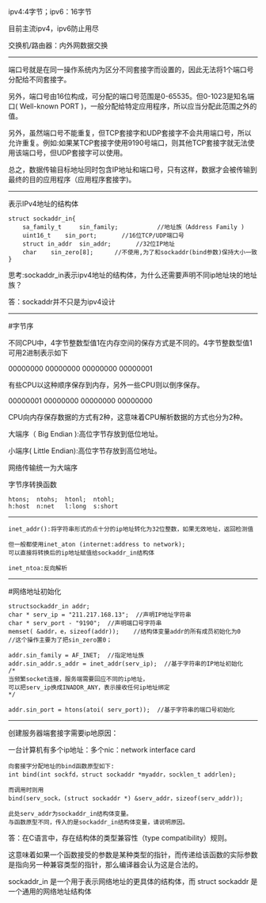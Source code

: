 ipv4:4字节；ipv6：16字节

目前主流ipv4，ipv6防止用尽

交换机/路由器：内外网数据交换
***
端口号就是在同一操作系统内为区分不同套接字而设置的，因此无法将1个端口号分配给不同套接字。

另外，端口号由16位构成，可分配的端口号范围是0-65535。但0-1023是知名端口( Well-known PORT )，一般分配给特定应用程序，所以应当分配此范围之外的值。

另外，虽然端口号不能重复，但TCP套接字和UDP套接字不会共用端口号，所以允许重复。例如:如果某TCP套接字使用9190号端口，则其他TCP套接字就无法使用该端口号，但UDP套接字可以使用。

总之，数据传输目标地址同时包含IP地址和端口号，只有这样，数据才会被传输到最终的目的应用程序（应用程序套接字)。
***
表示IPv4地址的结构体
```
struct sockaddr_in{
    sa_family_t     sin_family;           //地址族（Address Family )
    uint16_t    sin_port;       //16位TCP/UDP端口号
    struct in_addr  sin_addr;       //32位IP地址
    char    sin_zero[8];      //不使用,为了和sockaddr(bind参数)保持大小一致
}
```
思考:sockaddr_in表示ipv4地址的结构体，为什么还需要声明不同ip地址块的地址族？

答：sockaddr并不只是为ipv4设计
***
#字节序

不同CPU中，4字节整数型值1在内存空间的保存方式是不同的。4字节整数型值1可用2进制表示如下

00000000 00000000 00000000 00000001

有些CPU以这种顺序保存到内存，另外一些CPU则以倒序保存。

00000001 00000000 00000000 00000000

CPU向内存保存数据的方式有2种，这意味着CPU解析数据的方式也分为2种。

大端序（ Big Endian ):高位字节存放到低位地址。

小端序( Little Endian):高位字节存放到高位地址。

网络传输统一为大端序

字节序转换函数
```
htons;  ntohs;  htonl;  ntohl;
h:host  n:net   l:long  s:short  
```
***
```
inet_addr():将字符串形式的点十分的ip地址转化为32位整数，如果无效地址，返回检测值

但一般都使用inet_aton (internet:address to network);
可以直接将转换后的ip地址赋值给sockaddr_in结构体

inet_ntoa:反向解析
```
***
#网络地址初始化
```
structsockaddr_in addr;
char * serv_ip = "211.217.168.13";  //声明IP地址字符串
char * serv_port - "9190";  //声明端口号字符串
memset( &addr，e，sizeof(addr));    //结构体变量addr的所有成员初始化为0
//这个操作主要为了把sin_zero置0；

addr.sin_family = AF_INET;  //指定地址族
addr.sin_addr.s_addr = inet_addr(serv_ip);  //基于字符串的IP地址初始化
/*
当频繁socket连接，服务端需要回应不同的ip地址，
可以把serv_ip换成INADDR_ANY，表示接收任何ip地址绑定
*/

addr.sin_port = htons(atoi( serv_port));  //基于字符串的端口号初始化
```
***
创建服务器端套接字需要ip地原因：

一台计算机有多个ip地址：多个nic：network interface card

```
向套接字分配地址的bind函数原型如下:
int bind(int sockfd，struct sockaddr *myaddr，socklen_t addrlen);

而调用时则用
bind(serv_sock，(struct sockaddr *) &serv_addr，sizeof(serv_addr));

此处serv_addr为sockaddr_in结构体变量。
与函数原型不同，传入的是sockaddr_in结构体变量，请说明原因。
```
答：在C语言中，存在结构体的类型兼容性（type compatibility）规则。

这意味着如果一个函数接受的参数是某种类型的指针，而传递给该函数的实际参数是指向另一种兼容类型的指针，那么编译器会认为这是合法的。

sockaddr_in 是一个用于表示网络地址的更具体的结构体，而 struct sockaddr 是一个通用的网络地址结构体





